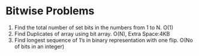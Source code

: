 # Bitwise Problems
1. Find the total number of set bits in the numbers from 1 to N. O(1)
2. Find Duplicates of array using bit array. O(N), Extra Space:4KB
3. Find longest sequence of 1’s in binary representation with one flip. O(No of bits in an integer)